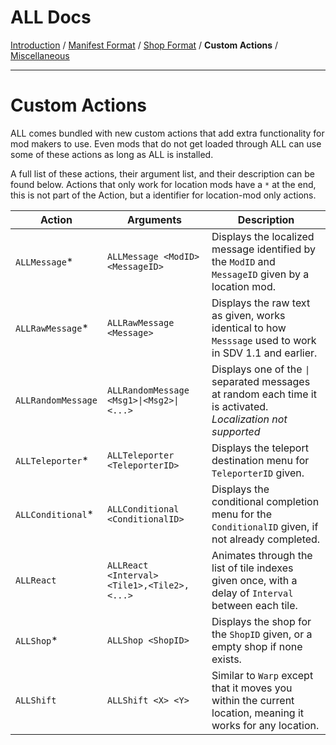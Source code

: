 ﻿ALL Docs
==============
[Introduction](Introduction.md) / [Manifest Format](Manifest.md) / [Shop Format](Shop.md) / **Custom Actions** / [Miscellaneous](Misc.md)

---------------------------------------------------------------------------------------------------------
Custom Actions
==============
ALL comes bundled with new custom actions that add extra functionality for mod makers to use.
Even mods that do not get loaded through ALL can use some of these actions as long as ALL is installed.

A full list of these actions, their argument list, and their description can be found below.
Actions that only work for location mods have a `*` at the end, this is not part of the Action, but a identifier for location-mod only actions.

| Action              | Arguments                                   | Description                                                                                                  |
|---------------------|---------------------------------------------|--------------------------------------------------------------------------------------------------------------|
| `ALLMessage`*       | `ALLMessage <ModID> <MessageID>`            | Displays the localized message identified by the `ModID` and `MessageID` given by a location mod.            |
| `ALLRawMessage`*    | `ALLRawMessage <Message>`                   | Displays the raw text as given, works identical to how `Messsage` used to work in SDV 1.1 and earlier.       |
| `ALLRandomMessage`  | `ALLRandomMessage <Msg1>\|<Msg2>\|<...>`    | Displays one of the `\|` separated messages at random each time it is activated. *Localization not supported* |
| `ALLTeleporter`*    | `ALLTeleporter <TeleporterID>`              | Displays the teleport destination menu for `TeleporterID` given.                                             |
| `ALLConditional`*   | `ALLConditional <ConditionalID>`            | Displays the conditional completion menu for the `ConditionalID` given, if not already completed.            |
| `ALLReact`          | `ALLReact <Interval> <Tile1>,<Tile2>,<...>` | Animates through the list of tile indexes given once, with a delay of `Interval` between each tile.          |
| `ALLShop`*          | `ALLShop <ShopID>`                          | Displays the shop for the `ShopID` given, or a empty shop if none exists.                                    |
| `ALLShift`          | `ALLShift <X> <Y>`                          | Similar to `Warp` except that it moves you within the current location, meaning it works for any location.   |